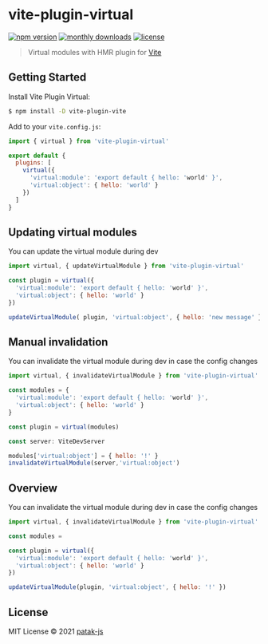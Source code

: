 # vite-plugin-virtual

[![npm version](https://badgen.net/npm/v/vite-plugin-virtual)](https://www.npmjs.com/package/vite-plugin-virtual)
[![monthly downloads](https://badgen.net/npm/dm/vite-plugin-virtual)](https://www.npmjs.com/package/vite-plugin-virtual)
[![license](https://badgen.net/npm/license/vite-plugin-virtual)](https://github.com/patak-js/vite-plugin-virtual/blob/main/LICENSE)

> Virtual modules with HMR plugin for [Vite](https://github.com/vitejs/vite)

## Getting Started

Install Vite Plugin Virtual:

```bash
$ npm install -D vite-plugin-vite
```

Add to your `vite.config.js`:

```js
import { virtual } from 'vite-plugin-virtual'

export default {
  plugins: [
    virtual({
      'virtual:module': 'export default { hello: 'world' }',
      'virtual:object': { hello: 'world' }
    })
  ]
}
```

## Updating virtual modules

You can update the virtual module during dev

```js
import virtual, { updateVirtualModule } from 'vite-plugin-virtual'

const plugin = virtual({
  'virtual:module': 'export default { hello: 'world' }',
  'virtual:object': { hello: 'world' }
})

updateVirtualModule( plugin, 'virtual:object', { hello: 'new message' } )
```

## Manual invalidation

You can invalidate the virtual module during dev in case the config changes

```js
import virtual, { invalidateVirtualModule } from 'vite-plugin-virtual'

const modules = {
  'virtual:module': 'export default { hello: 'world' }',
  'virtual:object': { hello: 'world' }
}

const plugin = virtual(modules)

const server: ViteDevServer

modules['virtual:object'] = { hello: '!' }
invalidateVirtualModule(server,'virtual:object')
```


## Overview

You can invalidate the virtual module during dev in case the config changes

```js
import virtual, { invalidateVirtualModule } from 'vite-plugin-virtual'

const modules = 

const plugin = virtual({
  'virtual:module': 'export default { hello: 'world' }',
  'virtual:object': { hello: 'world' }
})

updateVirtualModule(plugin, 'virtual:object', { hello: '!' })
```

## License

MIT License © 2021 [patak-js](https://github.com/patak-js)
